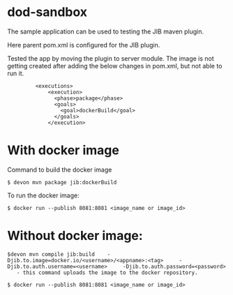 # dod-sandbox
The sample application can be used to testing the JIB maven plugin.

Here parent pom.xml is configured for the JIB plugin.  
 
 Tested the app by moving the plugin to server module. The image is not getting created after adding the below changes in pom.xml, but not able to run it.
 
 ```
          <executions>
              <execution>
                <phase>package</phase>
                <goals>
                  <goal>dockerBuild</goal>
                </goals>
              </execution>
```

# With docker image

Command to build the docker image
```
$ devon mvn package jib:dockerBuild
```
 To run the docker image: 
 ```
$ docker run --publish 8081:8081 <image_name or image_id>
```
# Without docker image:
```
$devon mvn compile jib:build    -Djib.to.image=docker.io/<username>/<appname>:<tag>     -Djib.to.auth.username=<username>     -Djib.to.auth.password=<password>
   - this command uploads the image to the docker repository.

$ docker run --publish 8081:8081 <image_name or image_id>

```

